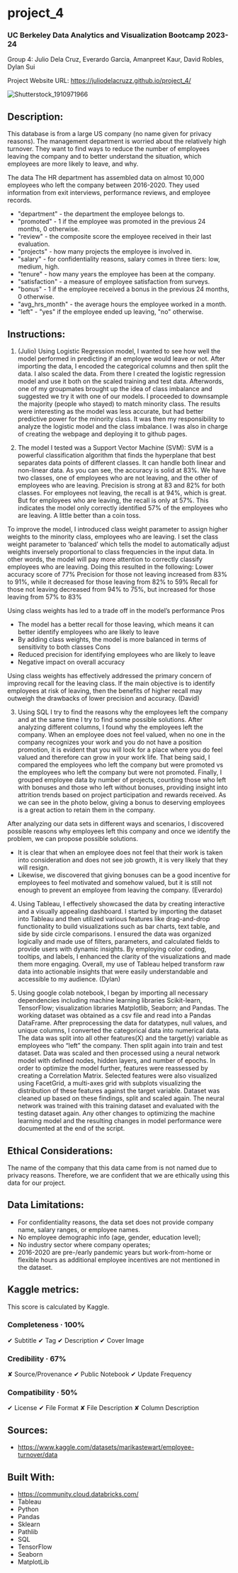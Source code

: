 # project_4

### UC Berkeley Data Analytics and Visualization Bootcamp 2023-24
Group 4: Julio Dela Cruz, Everardo Garcia, Amanpreet Kaur, David Robles, Dylan Sui

Project Website URL: https://juliodelacruzz.github.io/project_4/

![Shutterstock_1910971966](https://github.com/juliodelacruzz/project_4/assets/149534473/be03a7a6-1184-4114-a883-bb4d03ee72e1)


## Description:

This database is from a large US company (no name given for privacy reasons). The management department is worried about the relatively high turnover. They want to find ways to reduce the number of employees leaving the company and to better understand the situation, which employees are more likely to leave, and why.

The data
The HR department has assembled data on almost 10,000 employees who left the company between 2016-2020. They used information from exit interviews, performance reviews, and employee records.

  - "department" - the department the employee belongs to.
  - "promoted" - 1 if the employee was promoted in the previous 24 months, 0 otherwise.
  - "review" - the composite score the employee received in their last evaluation.
  - "projects" - how many projects the employee is involved in.
  - "salary" - for confidentiality reasons, salary comes in three tiers: low, medium, high.
  - "tenure" - how many years the employee has been at the company.
  - "satisfaction" - a measure of employee satisfaction from surveys.
  - "bonus" - 1 if the employee received a bonus in the previous 24 months, 0 otherwise.
  - "avg_hrs_month" - the average hours the employee worked in a month.
  - "left" - "yes" if the employee ended up leaving, "no" otherwise.

## Instructions:

1. (Julio)  Using Logistic Regression model, I wanted to see how well the model performed in predicting if an employee would leave or not. After importing the data, I encoded the categorical columns and then split the data. I also scaled the data. From there I created the logistic regression model and use it both on the scaled training and test data. Afterwords, one of my groupmates brought up the idea of class imbalance and suggested we try it with one of our models. I proceeded to downsample the majority (people who stayed) to match minority class. The results were interesting as the model was less accurate, but had better predictive power for the minority class. It was then my responsibility to analyze the logistic model and the class imbalance. I was also in charge of creating the webpage and deploying it to github pages.


2. The model I tested was a Support Vector Machine (SVM): SVM is a powerful classification algorithm that finds the hyperplane that best separates data points of different classes. It can handle both linear and non-linear data.
As you can see, the accuracy is solid at 83%. We have two classes, one of employees who are not leaving, and the other of employees who are leaving.  Precision is strong at 83 and 82% for both classes. For employees not leaving, the recall is at 94%, which is great. But for employees who are leaving, the recall is only at 57%. This indicates the model only correctly identified 57% of the employees who are leaving. A little better than a coin toss. 

To improve the model, I introduced class weight parameter to assign higher weights to the minority class, employees who are leaving. I set the class weight parameter to ‘balanced’ which tells the model to automatically adjust weights inversely proportional to class frequencies in the input data. In other words, the model will pay more attention to correctly classify employees who are leaving. Doing this resulted in the following:
Lower accuracy score of 77%
Precision for those not leaving increased from 83% to 91%, while it decreased for those leaving from 82% to 59%
Recall for those not leaving decreased from 94% to 75%, but increased for those leaving from 57% to 83%

Using class weights has led to a trade off in the model’s performance
Pros
-	The model has a better recall for those leaving, which means it can better identify employees who are likely to leave
-	By adding class weights, the model is more balanced in terms of sensitivity to both classes
Cons
-	Reduced precision for identifying employees who are likely to leave
-	Negative impact on overall accuracy

Using class weights has effectively addressed the primary concern of improving recall for the leaving class. If the main objective is to identify employees at risk of leaving, then the benefits of higher recall may outweigh the drawbacks of lower precision and accuracy.
(David)


3. Using SQL I try to find the reasons why the employees left the company and at the same time I try to find some possible solutions. After analyzing different columns, I found why the employees left the company. When an employee does not feel valued, when no one in the company recognizes your work and you do not have a position promotion, it is evident that you will look for a place where you do feel valued and therefore can grow in your work life. That being said,  I compared the employees who left the company but were promoted vs the employees who left the company but were not promoted. Finally, I grouped employee data by number of projects, counting those who left with bonuses and those who left without bonuses, providing insight into attrition trends based on project participation and rewards received. As we can see in the photo below, giving a bonus to deserving employees is a great action to retain them in the company.

After analyzing our data sets in different ways and scenarios, I discovered possible reasons why employees left this company and once we identify the problem, we can propose possible solutions.

  - It is clear that when an employee does not feel that their work is taken into consideration and does not see job growth, it is very likely that they will resign.
  - Likewise, we discovered that giving bonuses can be a good incentive for employees to feel motivated and somehow valued, but it is still not enough to prevent an employee from leaving the company.
(Everardo)


4. Using Tableau, I effectively showcased the data by creating interactive and a visually appealing dashboard. I started by importing the dataset into Tableau and then utilized various features like drag-and-drop functionality to build visualizations such as bar charts, text table, and side by side circle comparisons. I ensured the data was organized logically and made use of filters, parameters, and calculated fields to provide users with dynamic insights. By employing color coding, tooltips, and labels, I enhanced the clarity of the visualizations and made them more engaging. Overall, my use of Tableau helped transform raw data into actionable insights that were easily understandable and accessible to my audience. (Dylan)


5. Using google colab notebook, I began by importing all necessary dependencies including machine learning libraries Scikit-learn, TensorFlow; visualization libraries Matplotlib, Seaborn; and Pandas. The working dataset was obtained as a csv file and read into a Pandas DataFrame. After preprocessing the data for datatypes, null values, and unique columns, I converted the categorical data into numerical data. The data was split into all other features(X) and the target(y) variable as employees who “left” the company. Then split again into train and test dataset. Data was scaled and then processed using a neural network model with defined nodes, hidden layers, and number of epochs. In order to optimize the model further, features were reassessed by creating a Correlation Matrix. Selected features were also visualized using FacetGrid, a multi-axes grid with subplots visualizing the distribution of these features against the target variable. Dataset was cleaned up based on these findings, split and scaled again. The neural network was trained with this training dataset and evaluated with the testing dataset again. Any other changes to optimizing the machine learning model and the resulting changes in model performance were documented at the end of the script. 


## Ethical Considerations:
The name of the company that this data came from is not named due to privacy reasons. Therefore, we are confident that we are ethically using this data for our project.


## Data Limitations:

- For confidentiality reasons, the data set does not provide company name, salary ranges, or employee names. 
- No employee demographic info (age, gender, education level); 
- No industry sector where company operates; 
- 2016-2020 are pre-/early pandemic years but work-from-home or flexible hours as additional employee incentives are not mentioned in the dataset.


## Kaggle metrics:
This score is calculated by Kaggle.

### Completeness · 100%

✔ Subtitle
✔ Tag
✔ Description
✔ Cover Image

### Credibility · 67%

✘ Source/Provenance
✔ Public Notebook
✔ Update Frequency

### Compatibility · 50%

✔ License
✔ File Format
✘ File Description
✘ Column Description

## Sources:

- https://www.kaggle.com/datasets/marikastewart/employee-turnover/data

## Built With:

- https://community.cloud.databricks.com/
- Tableau
- Python
- Pandas
- Sklearn
- Pathlib
- SQL
- TensorFlow
- Seaborn
- MatplotLib
